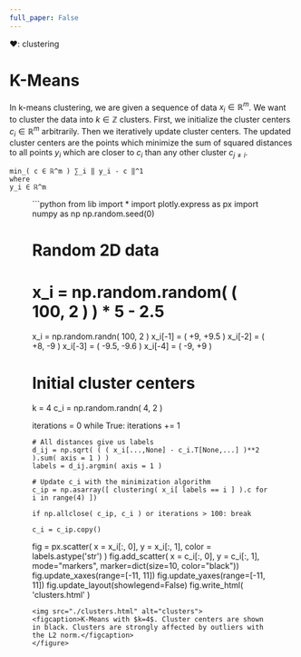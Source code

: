 ```yaml
---
full_paper: False
---
```

❤: clustering

# K-Means

In k-means clustering, we are given a sequence of data $x_i ∈ ℝ^m$. We want to cluster the data into $k ∈ ℤ$ clusters. First, we initialize the <span class="def">cluster centers $c_i ∈ ℝ^m$</span> arbitrarily. Then we iteratively update cluster centers. The updated cluster centers are the points which minimize the sum of squared distances to all <span class="def:y">points $y_i$ which are closer to $c_i$ than any other cluster $c_{j \neq i}$</span>.

```iheartla
min_( c ∈ ℝ^m ) ∑_i ‖ y_i - c ‖^1
where
y_i ∈ ℝ^m
```

<figure>
```python
from lib import *
import plotly.express as px
import numpy as np
np.random.seed(0)

# Random 2D data
# x_i = np.random.random( ( 100, 2 ) ) * 5 - 2.5
x_i = np.random.randn( 100, 2 )
x_i[-1] = ( +9, +9.5 )
x_i[-2] = ( +8, -9 )
x_i[-3] = ( -9.5, -9.6 )
x_i[-4] = ( -9, +9 )

# Initial cluster centers
k = 4
c_i = np.random.randn( 4, 2 )

iterations = 0
while True:
    iterations += 1

    # All distances give us labels
    d_ij = np.sqrt( ( ( x_i[...,None] - c_i.T[None,...] )**2 ).sum( axis = 1 ) )
    labels = d_ij.argmin( axis = 1 )

    # Update c_i with the minimization algorithm
    c_ip = np.asarray([ clustering( x_i[ labels == i ] ).c for i in range(4) ])

    if np.allclose( c_ip, c_i ) or iterations > 100: break

    c_i = c_ip.copy()

fig = px.scatter( x = x_i[:, 0], y = x_i[:, 1], color = labels.astype('str') )
fig.add_scatter( x = c_i[:, 0], y = c_i[:, 1], mode="markers", marker=dict(size=10, color="black"))
fig.update_xaxes(range=[-11, 11])
fig.update_yaxes(range=[-11, 11])
fig.update_layout(showlegend=False)
fig.write_html( 'clusters.html' )
```
<img src="./clusters.html" alt="clusters">
<figcaption>K-Means with $k=4$. Cluster centers are shown in black. Clusters are strongly affected by outliers with the L2 norm.</figcaption>
</figure>

